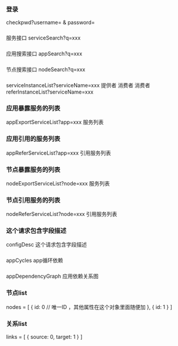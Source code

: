 ### 登录 
checkpwd?username=  & password=

###
服务接口  serviceSearch?q=xxx

###
应用搜索接口 appSearch?q=xxx

###
节点搜索接口 nodeSearch?q=xxx

###
serviceInstanceList?serviceName=xxx
提供者   消费者
消费者 referInstanceList?serviceName=xxx

### 应用暴露服务的列表
appExportServiceList?app=xxx
服务列表 
### 应用引用的服务列表
appReferServiceList?app=xxx
引用服务列表
### 节点暴露服务的列表
nodeExportServiceList?node=xxx
服务列表
### 节点引用服务的列表
nodeReferServiceList?node=xxx
引用服务列表

### 这个请求包含字段描述
configDesc
这个请求包含字段描述

### 
appCycles
app循环依赖

###
appDependencyGraph
应用依赖关系图
### 节点list
nodes = [
    {
        id: 0 // 唯一ID ，其他属性在这个对象里面随便加
    },
    {
        id: 1
    }
]
### 关系list
links = [
    {
        source: 0, 
        target: 1
    }
]

